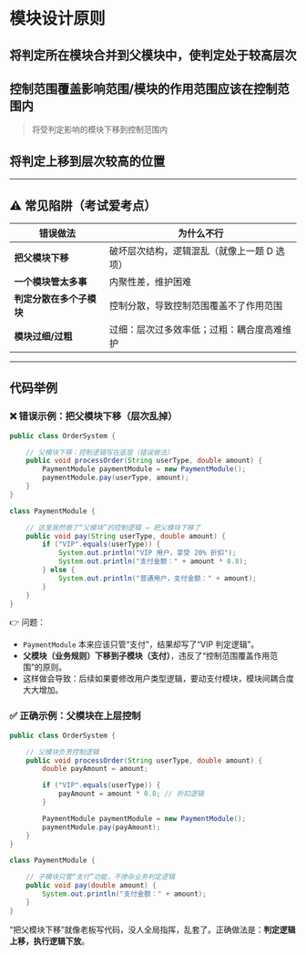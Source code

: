# 模块设计原则

## 将判定所在模块合并到父模块中，使判定处于较高层次

> 

## 控制范围覆盖影响范围/模块的作用范围应该在控制范围内

> 将受判定影响的模块下移到控制范围内

## 将判定上移到层次较高的位置

---

## ⚠️ 常见陷阱（考试爱考点）

| 错误做法                 | 为什么不行                                  |
| ------------------------ | ------------------------------------------- |
| **把父模块下移**         | 破坏层次结构，逻辑混乱（就像上一题 D 选项） |
| **一个模块管太多事**     | 内聚性差，维护困难                          |
| **判定分散在多个子模块** | 控制分散，导致控制范围覆盖不了作用范围      |
| **模块过细/过粗**        | 过细：层次过多效率低；过粗：耦合度高难维护  |

---

## 代码举例

### ❌ 错误示例：把父模块下移（层次乱掉）

```java
public class OrderSystem {

    // 父模块下移：控制逻辑写在底层（错误做法）
    public void processOrder(String userType, double amount) {
        PaymentModule paymentModule = new PaymentModule();
        paymentModule.pay(userType, amount);
    }
}

class PaymentModule {

    // 这里居然做了“父模块”的控制逻辑 → 把父模块下移了
    public void pay(String userType, double amount) {
        if ("VIP".equals(userType)) {
            System.out.println("VIP 用户，享受 20% 折扣");
            System.out.println("支付金额：" + amount * 0.8);
        } else {
            System.out.println("普通用户，支付金额：" + amount);
        }
    }
}
```

👉 问题：

- `PaymentModule` 本来应该只管“支付”，结果却写了“VIP 判定逻辑”。
- **父模块（业务规则）下移到子模块（支付）**，违反了“控制范围覆盖作用范围”的原则。
- 这样做会导致：后续如果要修改用户类型逻辑，要动支付模块，模块间耦合度大大增加。

### ✅ 正确示例：父模块在上层控制

```java
public class OrderSystem {

    // 父模块负责控制逻辑
    public void processOrder(String userType, double amount) {
        double payAmount = amount;

        if ("VIP".equals(userType)) {
            payAmount = amount * 0.8; // 折扣逻辑
        }

        PaymentModule paymentModule = new PaymentModule();
        paymentModule.pay(payAmount);
    }
}

class PaymentModule {

    // 子模块只管“支付”功能，不掺杂业务判定逻辑
    public void pay(double amount) {
        System.out.println("支付金额：" + amount);
    }
}
```

“把父模块下移”就像老板写代码，没人全局指挥，乱套了。正确做法是：**判定逻辑上移，执行逻辑下放**。

